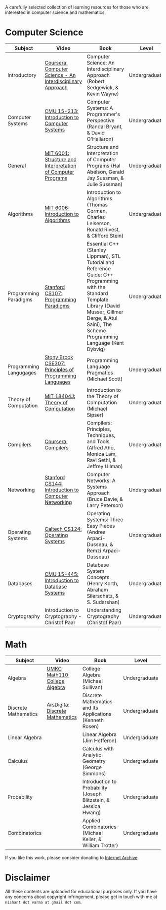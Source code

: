 A carefully selected collection of learning resources for those who are interested in computer science and mathematics.

# Computer Science

| Subject | Video | Book | Level
| --- | --- | --- | --- |
| Introductory | [Coursera: Computer Science - An Interdisciplinary Approach](https://archive.org/details/coursera-computer-science-an-interdisciplinary-approach) | Computer Science: An Interdisciplinary Approach (Robert Sedgewick, & Kevin Wayne) | Undergraduate |
| Computer Systems | [CMU 15-213: Introduction to Computer Systems](https://archive.org/details/cmu-15-213-introduction-to-computer-systems) | Computer Systems: A Programmer's Perspective (Randal Bryant, & David O'Hallaron) | Undergraduate |
| General | [MIT 6001: Structure and Interpretation of Computer Programs](https://archive.org/details/mit-6001-structure-and-interpretation-of-computer-programs) | Structure and Interpretation of Computer Programs (Hal Abelson, Gerald Jay Sussman, & Julie Sussman) | Undergraduate |
| Algorithms | [MIT 6006: Introduction to Algorithms](https://archive.org/details/mit-6006-introduction-to-algorithms)| Introduction to Algorithms (Thomas Cormen, Charles Leiserson, Ronald Rivest, & Clifford Stein) | Undergraduate |
| Programming Paradigms | [Stanford CS107: Programming Paradigms](https://archive.org/details/stanford-cs107-programming-paradigms) | Essential C++ (Stanley Lippman), STL Tutorial and Reference Guide: C++ Programming with the Standard Template Library (David Musser, Gillmer Derge, & Atul Saini), The Scheme Programming Language (Kent Dybvig) | Undergraduate |
| Programming Langugages | [Stony Brook CSE307: Principles of Programming Languages](https://archive.org/details/stonybrook-cse307-principles-of-programming-languages) | Programming Language Pragmatics (Michael Scott) | Undergraduate |
| Theory of Computation | [MIT 18404J: Theory of Computation](https://archive.org/details/mit-18404j-theory-of-computation) | Introduction to the Theory of Computation (Michael Sipser) | Undergraduate |
| Compilers | [Coursera: Compilers](https://archive.org/details/coursera-compilers) | Compilers: Principles, Techniques, and Tools (Alfred Aho, Monica Lam, Ravi Sethi, & Jeffrey Ullman) | Undergraduate |
| Networking | [Stanford CS144: Introduction to Computer Networking](https://archive.org/details/stanford-cs144-introduction-to-computer-networking) | Computer Networks: A Systems Approach (Bruce Davie, & Larry Peterson) | Undergraduate |
| Operating Systems | [Caltech CS124: Operating Systems](https://archive.org/details/caltech-cs124-operating-systems) | Operating Systems: Three Easy Pieces (Andrea Arpaci-Dusseau, & Remzi Arpaci-Dusseau) | Undergraduate |
| Databases | [CMU 15-445: Introduction to Database Systems](https://archive.org/details/cmu-15-445-introduction-to-database-systems) | Database System Concepts (Henry Korth, Abraham Silerschatz, & S. Sudarshan) | Undergraduate |
| Cryptography | Introduction to Cryptography - Christof Paar | Understanding Cryptography (Christof Paar) | Undergraduate |

# Math

| Subject | Video | Book | Level |
| --- | --- | --- | --- |
| Algebra | [UMKC Math110: College Algebra](https://archive.org/details/umkc-math110-college-algebra) | College Algebra (Michael Sullivan) | Undergraduate |
| Discrete Mathematics | [ArsDigita: Discrete Mathematics]() | Discrete Mathematics and Its Applications (Kenneth Rosen) | Undergraduate |
| Linear Algebra | | Linear Algebra (Jim Hefferon) | Undergraduate |
| Calculus | | Calculus with Analytic Geometry (George Simmons) | Undergraduate |
| Probability | | Introduction to Probability (Joseph Blitzstein, & Jessica Hwang) | Undergraduate |
| Combinatorics | | Applied Combinatorics (Michael Keller, & William Trotter) | Undergraduate |

If you like this work, please consider donating to [Internet Archive](https://archive.org/donate).

# Disclaimer

All these contents are uploaded for educational purposes only. If you have any concerns about copyright infringement, please get in touch with me at `nishant dot varma at gmail dot com`.
